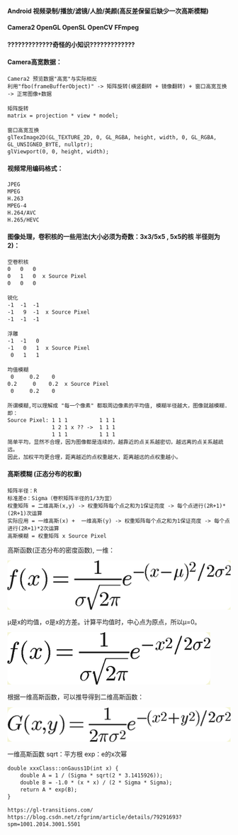 #### Android 视频录制/播放/滤镜/人脸/美颜(高反差保留后缺少一次高斯模糊)
#### Camera2 OpenGL OpenSL OpenCV FFmpeg
#### ?????????????奇怪的小知识?????????????
#### Camera高宽数据：
```
Camera2 预览数据"高宽"与实际相反 
利用"fbo(frameBufferObject)" -> 矩阵旋转(横竖翻转 + 镜像翻转) + 窗口高宽互换 -> 正常图像+数据

矩阵旋转
matrix = projection * view * model;

窗口高宽互换
glTexImage2D(GL_TEXTURE_2D, 0, GL_RGBA, height, width, 0, GL_RGBA, GL_UNSIGNED_BYTE, nullptr);
glViewport(0, 0, height, width); 
```
#### 视频常用编码格式：
```
JPEG
MPEG
H.263
MPEG-4
H.264/AVC
H.265/HEVC
```
#### 图像处理，卷积核的一些用法(大小必须为奇数：3x3/5x5 , 5x5的核 半径则为2)：
```
空卷积核
0   0   0
0   1   0  x Source Pixel
0   0   0

锐化
-1  -1  -1
-1   9  -1  x Source Pixel
-1  -1  -1

浮雕
-1  -1   0
-1   0   1  x Source Pixel
 0   1   1

均值模糊
 0     0.2    0
0.2     0    0.2  x Source Pixel
 0     0.2    0

所谓模糊,可以理解成 "每一个像素" 都取周边像素的平均值, 模糊半径越大，图像就越模糊. 即：
Source Pixel: 1 1 1          1 1 1
              1 2 1 x ?? ->  1 1 1
              1 1 1          1 1 1
简单平均，显然不合理，因为图像都是连续的，越靠近的点关系越密切，越远离的点关系越疏远。
因此，加权平均更合理，距离越近的点权重越大，距离越远的点权重越小。
```

#### 高斯模糊 (正态分布的权重)
```
矩阵半径：R
标准差σ：Sigma（卷积矩阵半径的1/3为宜）
权重矩阵 = 二维高斯(x,y) -> 权重矩阵每个点之和为1保证亮度 -> 每个点进行(2R+1)*(2R+1)次运算
实际应用 = 一维高斯(x) +  一维高斯(y) -> 权重矩阵每个点之和为1保证亮度 -> 每个点进行(2R+1)*2次运算
高斯模糊 = 权重矩阵 x Source Pixel
```
高斯函数(正态分布的密度函数), 一维：

![Image text](https://github.com/ABCDQ123/VdMake/blob/main/lib_vd/image/gauss1d_origin.png)

μ是x的均值，σ是x的方差。计算平均值时，中心点为原点，所以μ=0。

![Image text](https://github.com/ABCDQ123/VdMake/blob/main/lib_vd/image/gauss1d.png)

根据一维高斯函数，可以推导得到二维高斯函数：

![Image text](https://github.com/ABCDQ123/VdMake/blob/main/lib_vd/image/gauss2d.png)

一维高斯函数 sqrt：平方根 exp：e的x次幂
```
double xxxClass::onGauss1D(int x) {
    double A = 1 / (Sigma * sqrt(2 * 3.1415926));
    double B = -1.0 * (x * x) / (2 * Sigma * Sigma);
    return A * exp(B);
}
```
```
https://gl-transitions.com/
https://blog.csdn.net/zfgrinm/article/details/79291693?spm=1001.2014.3001.5501
```